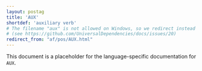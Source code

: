 ```yaml
---
layout: postag
title: 'AUX'
shortdef: 'auxiliary verb'
# The filename "aux" is not allowed on Windows, so we redirect instead
# (see https://github.com/UniversalDependencies/docs/issues/20)
redirect_from: "af/pos/AUX.html"
---
```


This document is a placeholder for the language-specific documentation
for `AUX`.
